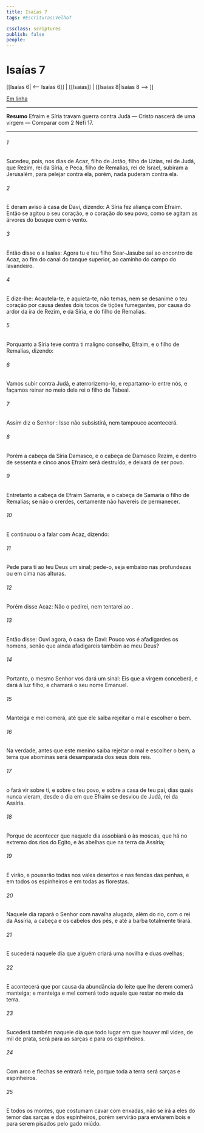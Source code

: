 ```yaml
---
title: Isaías 7
tags: #Escrituras\VelhoT

cssclass: scriptures
publish: false
people:
---
```


# Isaías 7
[[Isaías 6| <-- Isaías 6]] | [[Isaías]] | [[Isaías 8|Isaías 8 --> ]]

[Em linha](https://churchofjesuschrist.org/study/scriptures/ot/isa/7?lang=por)

---
__Resumo__
Efraim e Síria travam guerra contra Judá — Cristo nascerá de uma virgem — Comparar com 2 Néfi 17.

---
###### 1 
Sucedeu, pois, nos dias de Acaz, filho de Jotão, filho de Uzias, rei de Judá, que Rezim, rei da Síria, e Peca, filho de Remalias, rei de Israel, subiram a Jerusalém, para pelejar contra ela, porém,  nada puderam contra ela.

###### 2 
E deram aviso à casa de Davi, dizendo: A Síria fez aliança com Efraim. Então se agitou o seu coração, e o coração do seu povo, como se agitam as árvores do bosque com o vento.

###### 3 
Então disse o  a Isaías: Agora tu e teu filho Sear-Jasube saí ao encontro de Acaz, ao fim do canal do tanque superior, ao caminho do campo do lavandeiro.

###### 4 
E dize-lhe: Acautela-te, e aquieta-te, não temas, nem se desanime o teu coração por causa destes dois tocos de tições fumegantes, por causa do ardor da ira de Rezim, e da Síria, e do filho de Remalias.

###### 5 
Porquanto a Síria teve contra ti maligno conselho,  Efraim, e  o filho de Remalias, dizendo:

###### 6 
Vamos subir contra Judá, e aterrorizemo-lo, e repartamo-lo entre nós, e façamos reinar no meio dele  rei o filho de Tabeal.

###### 7 
Assim diz o Senhor : Isso não subsistirá, nem tampouco acontecerá.

###### 8 
Porém a cabeça da Síria  Damasco, e o cabeça de Damasco  Rezim, e dentro de sessenta e cinco anos Efraim será destruído, e deixará de ser povo.

###### 9 
Entretanto a cabeça de Efraim  Samaria, e o cabeça de Samaria  o filho de Remalias; se não o crerdes, certamente não havereis de permanecer.

###### 10 
E continuou o  a falar com Acaz, dizendo:

###### 11 
Pede para ti ao  teu Deus um sinal; pede-o, seja embaixo nas profundezas ou em cima nas alturas.

###### 12 
Porém disse Acaz: Não o pedirei, nem tentarei ao .

###### 13 
Então disse: Ouvi agora, ó casa de Davi: Pouco vos é afadigardes os homens, senão que ainda afadigareis também ao meu Deus?

###### 14 
Portanto, o mesmo Senhor vos dará um sinal: Eis que a virgem conceberá, e dará à luz  filho, e chamará o seu nome Emanuel.

###### 15 
Manteiga e mel comerá, até que ele saiba rejeitar o mal e escolher o bem.

###### 16 
Na verdade, antes que este menino saiba rejeitar o mal e escolher o bem, a terra que abominas será desamparada dos seus dois reis.

###### 17 
 o  fará vir sobre ti, e sobre o teu povo, e sobre a casa de teu pai, dias  quais nunca vieram, desde o dia em que Efraim se desviou de Judá,  rei da Assíria.

###### 18 
Porque  de acontecer que naquele dia assobiará o  às moscas, que há no extremo dos rios do Egito, e às abelhas que  na terra da Assíria;

###### 19 
E virão, e pousarão todas nos vales desertos e nas fendas das penhas, e em todos os espinheiros e em todas as florestas.

###### 20 
Naquele dia rapará o Senhor com  navalha alugada,  além do rio, com o rei da Assíria, a cabeça e os cabelos dos pés, e até a barba totalmente tirará.

###### 21 
E sucederá naquele dia que alguém criará uma novilha e duas ovelhas;

###### 22 
E acontecerá que por causa da abundância do leite que lhe derem comerá manteiga; e manteiga e mel comerá todo aquele que restar no meio da terra.

###### 23 
Sucederá também naquele dia que todo lugar em que houver mil vides,  de mil  de prata, será para as sarças e para os espinheiros.

###### 24 
Com arco e flechas se entrará nele, porque toda a terra será sarças e espinheiros.

###### 25 
E  todos os montes, que costumam cavar com enxadas, não se irá a eles  do temor das sarças e dos espinheiros, porém servirão para enviarem  bois e para serem pisados pelo gado miúdo.

